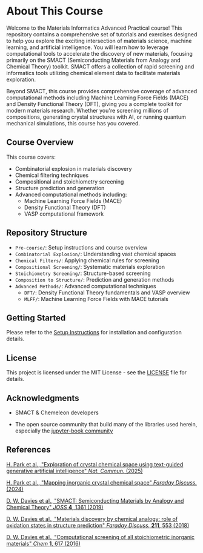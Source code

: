 # About This Course

Welcome to the Materials Informatics Advanced Practical course! This repository contains a comprehensive set of tutorials and exercises designed to help you explore the exciting intersection of materials science, machine learning, and artificial intelligence. You will learn how to leverage computational tools to accelerate the discovery of new materials, focusing primarily on the SMACT (Semiconducting Materials from Analogy and Chemical Theory) toolkit. SMACT offers a collection of rapid screening and informatics tools utilizing chemical element data to facilitate materials exploration.

Beyond SMACT, this course provides comprehensive coverage of advanced computational methods including Machine Learning Force Fields (MACE) and Density Functional Theory (DFT), giving you a complete toolkit for modern materials research. Whether you're screening millions of compositions, generating crystal structures with AI, or running quantum mechanical simulations, this course has you covered.

## Course Overview

This course covers:

- Combinatorial explosion in materials discovery
- Chemical filtering techniques
- Compositional and stoichiometry screening
- Structure prediction and generation
- Advanced computational methods including:
  - Machine Learning Force Fields (MACE)
  - Density Functional Theory (DFT)
  - VASP computational framework

## Repository Structure

- `Pre-course/`: Setup instructions and course overview
- `Combinatorial Explosion/`: Understanding vast chemical spaces
- `Chemical Filters/`: Applying chemical rules for screening
- `Compositional Screening/`: Systematic materials exploration
- `Stoichiometry Screening/`: Structure-based screening
- `Composition to Structure/`: Prediction and generation methods
- `Advanced Methods/`: Advanced computational techniques
  - `DFT/`: Density Functional Theory fundamentals and VASP overview
  - `MLFF/`: Machine Learning Force Fields with MACE tutorials

## Getting Started

Please refer to the [Setup Instructions](Pre-course/setup.md) for installation and configuration details.

## License

This project is licensed under the MIT License - see the [LICENSE](LICENSE) file for details.

## Acknowledgments

- SMACT & Chemeleon developers

- The open source community that build many of the libraries used herein, especially the [jupyter-book community](https://github.com/jupyter-book)

## References
[H. Park et al.,
"Exploration of crystal chemical space using text-guided generative artificial intelligence" _Nat. Commun._ (2025)](https://doi.org/10.1038/s41467-025-59636-y)

[H. Park et al.,
"Mapping inorganic crystal chemical space" _Faraday Discuss._ (2024)](https://pubs.rsc.org/en/content/articlelanding/2024/fd/d4fd00063c)

[D. W. Davies et al.,
"SMACT: Semiconducting Materials by Analogy and Chemical Theory" _JOSS_ **4**, 1361 (2019)](https://joss.theoj.org/papers/7efd2f2ad60d25bdccee3fbd3fc11448)

[D. W. Davies et al.,
"Materials discovery by chemical analogy: role of oxidation states in structure prediction" _Faraday Discuss._ **211**, 553 (2018)](https://pubs.rsc.org/en/Content/ArticleLanding/2018/FD/C8FD00032H)

[D. W. Davies et al.,
"Computational screening of all stoichiometric inorganic materials" _Chem_ **1**, 617 (2016)](<http://www.cell.com/chem/abstract/S2451-9294(16)30155-3>)
